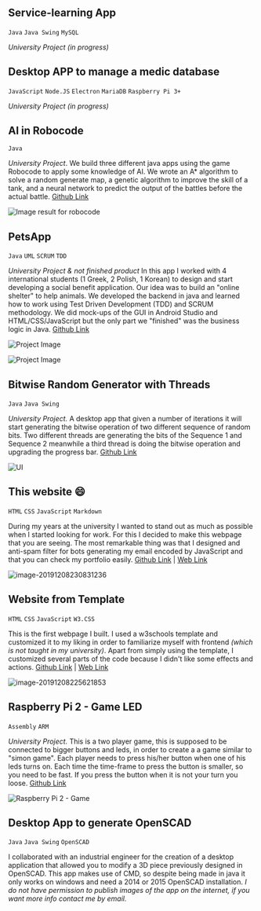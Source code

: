## Service-learning App

`Java` `Java Swing` `MySQL` 

_University Project (in progress)_

## Desktop APP to manage a medic database

`JavaScript` `Node.JS` `Electron` `MariaDB` `Raspberry Pi 3+`

_University Project (in progress)_ 

## AI in Robocode

`Java` 

_University Project_. We build three different java apps using the game Robocode to apply some knowledge of AI. We wrote an A* algorithm to solve a random generate map, a genetic algorithm to improve the skill of a tank, and a neural network to predict the output of the battles before the actual battle. [Github Link](https://github.com/adrisalas/roboCode2019) 

![Image result for robocode](https://a.fsdn.com/con/app/proj/robocode/screenshots/Robocode%20Battle%20Field.PNG/max/max/1)



## PetsApp

`Java` `UML` `SCRUM` `TDD`

_University Project & not finished product_ In this app I worked with 4 international students (1 Greek, 2 Polish, 1 Korean) to design and start developing a social benefit application. Our idea was to build an "online shelter" to help animals. We developed the backend in java and learned how to work using Test Driven Development (TDD) and SCRUM methodology. We did mock-ups of the GUI in Android Studio and HTML/CSS/JavaScript but the only part we "finished" was the business logic in Java. [Github Link](https://github.com/adrisalas/PetsApp) 

![Project Image](https://github.com/adrisalas/PetsApp/raw/master/Models/UI%20Design/WebApp.png)

![Project Image](https://github.com/adrisalas/PetsApp/raw/master/Models/UI%20Design/AndroidApp.png)



## Bitwise Random Generator with Threads

`Java` `Java Swing`

_University Project._ A desktop app that given a number of iterations it will start generating the bitwise operation of two different sequence of random bits. Two different threads are generating the bits of the Sequence 1 and Sequence 2 meanwhile a third thread is doing the bitwise operation and upgrading the progress bar. [Github Link](https://github.com/adrisalas/Bitwise-AND-SwingWorker) 

![UI](../)

## This website :smile:

`HTML` `CSS` `JavaScript` `Markdown` 

During my years at the university I wanted to stand out as much as possible when I started looking for work. For this I decided to make this webpage that you are seeing. The most remarkable thing was that I designed and anti-spam filter for bots generating my email encoded by JavaScript and that you can check my portfolio easily. [Github Link](https://github.com/adrisalas/adrisalas.github.io) | [Web Link](https://www.salastroya.com) 

![image-20191208230831236](../)



## Website from Template

`HTML` `CSS` `JavaScript` `W3.CSS`

This is the first webpage I built. I used a w3schools template and customized it to my liking in order to familiarize myself with frontend _(which is not taught in my university)_. Apart from simply using the template, I customized several parts of the code because I didn't like some effects and actions. [Github Link](https://github.com/adrisalas/old-website) | [Web Link](https://www.salastroya.com/old-website) 

![image-20191208225621853](../)



## Raspberry Pi 2 - Game LED 

`Assembly` `ARM` 

_University Project._ This is a two player game, this is supposed to be connected to bigger buttons and leds, in order to create a a game similar to "simon game". Each player needs to press his/her button when one of his leds turns on. Each time the time-frame to press the button is smaller, so you need to be fast. If you press the button when it is not your turn you loose. [Github Link](https://github.com/adrisalas/raspberryPi2Game2018)

![Raspberry Pi 2 - Game](../)



## Desktop App to generate OpenSCAD

`Java` `Java Swing` `OpenSCAD`

I collaborated with an industrial engineer for the creation of a desktop application that allowed you to modify a 3D piece previously designed in OpenSCAD. This app makes use of CMD, so despite being made in java it only works on windows and need a 2014 or 2015 OpenSCAD installation. _I do not have permission to publish images of the app on the internet, if you want more info contact me by email._

